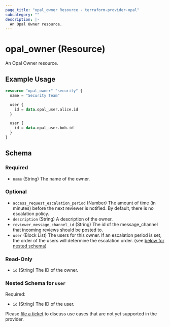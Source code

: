 ```yaml
---
page_title: "opal_owner Resource - terraform-provider-opal"
subcategory: ""
description: |-
  An Opal Owner resource.
---
```


# opal_owner (Resource)

An Opal Owner resource.

## Example Usage

```terraform
resource "opal_owner" "security" {
  name = "Security Team"

  user {
    id = data.opal_user.alice.id
  }

  user {
    id = data.opal_user.bob.id
  }
}
```

<!-- schema generated by tfplugindocs -->
## Schema

### Required

- `name` (String) The name of the owner.

### Optional

- `access_request_escalation_period` (Number) The amount of time (in minutes) before the next reviewer is notified. By default, there is no escalation policy.
- `description` (String) A description of the owner.
- `reviewer_message_channel_id` (String) The id of the message_channel that incoming reviews should be posted to.
- `user` (Block List) The users for this owner. If an escalation period is set, the order of the users will determine the escalation order. (see [below for nested schema](#nestedblock--user))

### Read-Only

- `id` (String) The ID of the owner.

<a id="nestedblock--user"></a>
### Nested Schema for `user`

Required:

- `id` (String) The ID of the user.

Please [file a ticket](https://github.com/opalsecurity/terraform-provider-opal/issues) to discuss use cases that are not yet supported in the provider.
